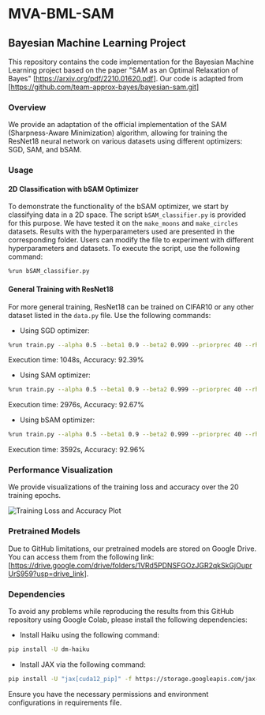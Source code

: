 # MVA-BML-SAM

## Bayesian Machine Learning Project

This repository contains the code implementation for the Bayesian Machine Learning project based on the paper "SAM as an Optimal Relaxation of Bayes" [https://arxiv.org/pdf/2210.01620.pdf]. Our code is adapted from [https://github.com/team-approx-bayes/bayesian-sam.git]

### Overview

We provide an adaptation of the official implementation of the SAM (Sharpness-Aware Minimization) algorithm, allowing for training the ResNet18 neural network on various datasets using different optimizers: SGD, SAM, and bSAM.

### Usage

#### 2D Classification with bSAM Optimizer

To demonstrate the functionality of the bSAM optimizer, we start by classifying data in a 2D space. The script `bSAM_classifier.py` is provided for this purpose. We have tested it on the `make_moons` and `make_circles` datasets. Results with the hyperparameters used are presented in the corresponding folder. Users can modify the file to experiment with different hyperparameters and datasets. To execute the script, use the following command:

```bash
%run bSAM_classifier.py
```

#### General Training with ResNet18

For more general training, ResNet18 can be trained on CIFAR10 or any other dataset listed in the `data.py` file. Use the following commands:

- Using SGD optimizer:
```bash
%run train.py --alpha 0.5 --beta1 0.9 --beta2 0.999 --priorprec 40 --rho 0.01 --batchsplit 8 --optim sgd --dataset cifar10 --dafactor 4 --epochs 20
```
Execution time: 1048s, Accuracy: 92.39%

- Using SAM optimizer:
```bash
%run train.py --alpha 0.5 --beta1 0.9 --beta2 0.999 --priorprec 40 --rho 0.01 --batchsplit 8 --optim sam --dataset cifar10 --dafactor 4 --epochs 20
```
Execution time: 2976s, Accuracy: 92.67%

- Using bSAM optimizer:
```bash
%run train.py --alpha 0.5 --beta1 0.9 --beta2 0.999 --priorprec 40 --rho 0.01 --batchsplit 8 --optim bsam --dataset cifar10 --dafactor 4 --epochs 20
```
Execution time: 3592s, Accuracy: 92.96%

### Performance Visualization

We provide visualizations of the training loss and accuracy over the 20 training epochs.

![Training Loss and Accuracy Plot](SGD_SAM_bSAM)

### Pretrained Models

Due to GitHub limitations, our pretrained models are stored on Google Drive. You can access them from the following link: [https://drive.google.com/drive/folders/1VRd5PDNSFGOzJGR2qkSkGjOuprUrS959?usp=drive_link].

### Dependencies

To avoid any problems while reproducing the results from this GitHub repository using Google Colab, please install the following dependencies:

- Install Haiku using the following command:
```bash
pip install -U dm-haiku
```

- Install JAX via the following command:
```bash
pip install -U "jax[cuda12_pip]" -f https://storage.googleapis.com/jax-releases/jax_cuda_releases.html
```

Ensure you have the necessary permissions and environment configurations in requirements file.
 



